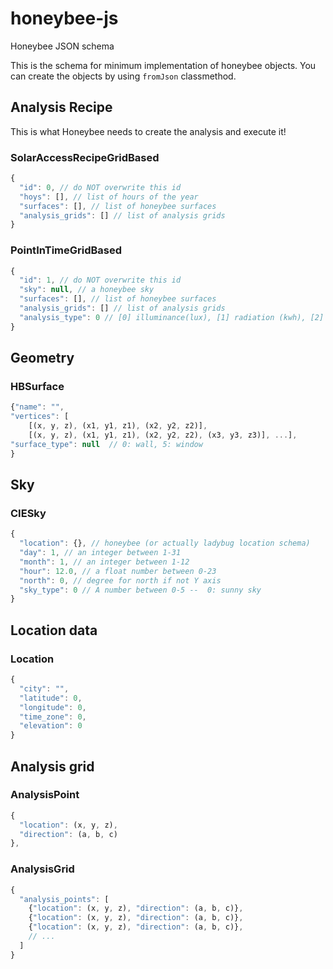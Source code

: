 # honeybee-js
Honeybee JSON schema

This is the schema for minimum implementation of honeybee objects.
You can create the objects by using `fromJson` classmethod.

## Analysis Recipe
This is what Honeybee needs to create the analysis and execute it!

### SolarAccessRecipeGridBased
```js
{
  "id": 0, // do NOT overwrite this id
  "hoys": [], // list of hours of the year
  "surfaces": [], // list of honeybee surfaces
  "analysis_grids": [] // list of analysis grids
}
```

### PointInTimeGridBased
```js
{
  "id": 1, // do NOT overwrite this id
  "sky": null, // a honeybee sky
  "surfaces": [], // list of honeybee surfaces
  "analysis_grids": [] // list of analysis grids
  "analysis_type": 0 // [0] illuminance(lux), [1] radiation (kwh), [2] luminance (Candela).
}
```

## Geometry
### HBSurface
```js
{"name": "",
"vertices": [
    [(x, y, z), (x1, y1, z1), (x2, y2, z2)],
    [(x, y, z), (x1, y1, z1), (x2, y2, z2), (x3, y3, z3)], ...],
"surface_type": null  // 0: wall, 5: window
}
```

## Sky
### CIESky
```js
{
  "location": {}, // honeybee (or actually ladybug location schema)
  "day": 1, // an integer between 1-31
  "month": 1, // an integer between 1-12
  "hour": 12.0, // a float number between 0-23
  "north": 0, // degree for north if not Y axis
  "sky_type": 0 // A number between 0-5 --  0: sunny sky
}
```

## Location data
### Location
```js
{
  "city": "",
  "latitude": 0,
  "longitude": 0,
  "time_zone": 0,
  "elevation": 0
}
```

## Analysis grid

### AnalysisPoint
```js
{
  "location": (x, y, z),
  "direction": (a, b, c)
},
```

### AnalysisGrid
```js
{
  "analysis_points": [
    {"location": (x, y, z), "direction": (a, b, c)},
    {"location": (x, y, z), "direction": (a, b, c)},
    {"location": (x, y, z), "direction": (a, b, c)},
    // ...
  ]
}
```

